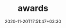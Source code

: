 ---
title: "awards"
date: 2020-11-20T17:51:47+03:30
draft: false
headless: true

show_news_icons: false
default_news_icon: "file-text"

num_news: 11

news_items:
- text: "Travel grant to attend ESEC/FSE23"
  extra_text: "2023"
  date: 2023-12-03
- text: "Selected for ESEC/FSE Student Research Competition 2023"
  extra_text: "2023"
  date: 2023-12-03
- text: "Travel grant to attend IMC22"
  extra_text: "2022"
  date: 2022-10-20
- text: "1st Runner-Up, Battle of Speed, National Robotics Festival, Bangladesh ,Team performance of Team [Palashi_Burgers]"
  extra_text: "2014"
  date: 2014-11-20
- text: "2nd Runner-Up, CSE Fest Robotics Championship, Department of CSE, BUET, Team performance of Team [Palashi_Burgers]"
  extra_text: "2012"
  date: 2012-11-20
- text: "Semifinalist, Telenor Youth Forum, Bangladesh"
  extra_text: "2016"
  date: 2016-11-20
- text: "Semifinalist, Urban Innovation Challenge, Brac Bangladesh"
  extra_text: "2017"
  date: 2017-11-20
---
